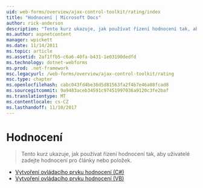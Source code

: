 ```yaml
---
uid: web-forms/overview/ajax-control-toolkit/rating/index
title: "Hodnocení | Microsoft Docs"
author: rick-anderson
description: "Tento kurz ukazuje, jak používat řízení hodnocení tak, aby uživatelé zadejte hodnocení pro články nebo položek."
ms.author: aspnetcontent
manager: wpickett
ms.date: 11/14/2011
ms.topic: article
ms.assetid: 2af1ffb5-c6a6-40fa-b431-1e03190dedfd
ms.technology: dotnet-webforms
ms.prod: .net-framework
msc.legacyurl: /web-forms/overview/ajax-control-toolkit/rating
msc.type: chapter
ms.openlocfilehash: cabc043fd4be36d5d81563fa2f4b7e46a08fcad8
ms.sourcegitcommit: 9a9483aceb34591c97451997036a9120c3fe2baf
ms.translationtype: MT
ms.contentlocale: cs-CZ
ms.lasthandoff: 11/10/2017
---
```

<a name="rating"></a>Hodnocení
====================
> Tento kurz ukazuje, jak používat řízení hodnocení tak, aby uživatelé zadejte hodnocení pro články nebo položek.


- [Vytvoření ovládacího prvku hodnocení (C#)](creating-a-rating-control-cs.md)
- [Vytvoření ovládacího prvku hodnocení (VB)](creating-a-rating-control-vb.md)
